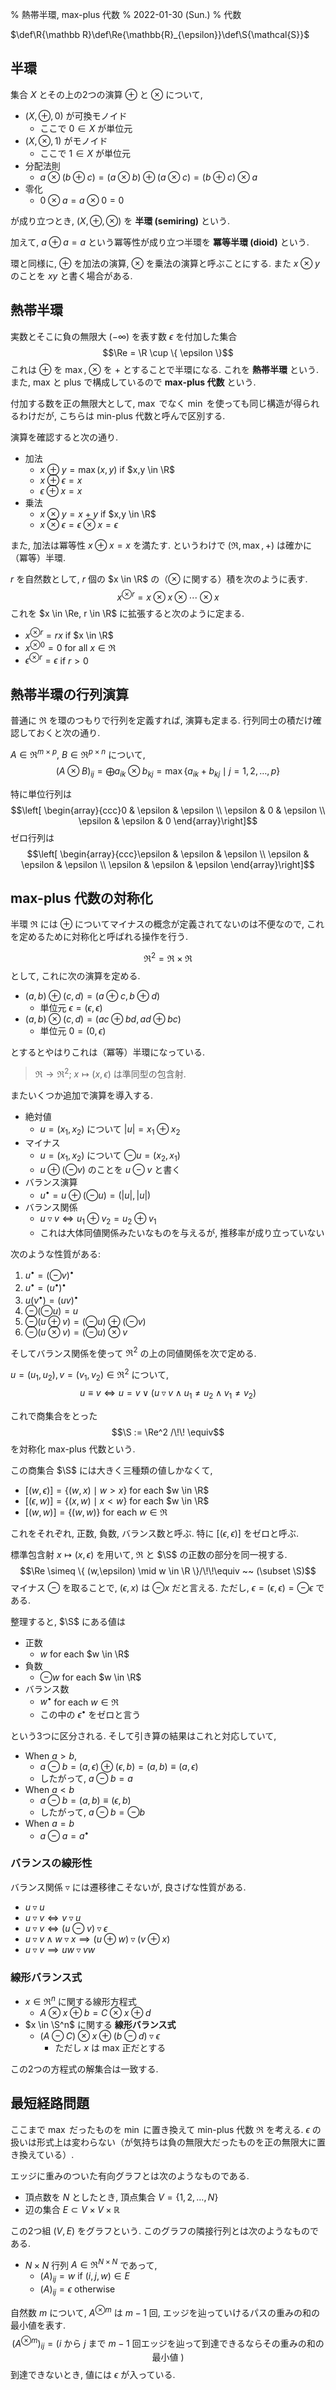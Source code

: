 % 熱帯半環, max-plus 代数
% 2022-01-30 (Sun.)
% 代数

$\def\R{\mathbb R}\def\Re{\mathbb{R}_{\epsilon}}\def\S{\mathcal{S}}$

<div id=toc></div>

## 半環

集合 $X$ とその上の2つの演算
$\oplus$ と $\otimes$
について,

- $(X, \oplus, 0)$ が可換モノイド
    - ここで $0 \in X$ が単位元
- $(X, \otimes, 1)$ がモノイド
    - ここで $1 \in X$ が単位元
- 分配法則
    - $a \otimes (b \oplus c) = (a \otimes b) \oplus (a \otimes c) = (b \oplus c) \otimes a$
- 零化
    - $0 \otimes a = a \otimes 0 = 0$

が成り立つとき, $(X, \oplus, \otimes)$ を **半環 (semiring)** という.

加えて, $a \oplus a = a$ という冪等性が成り立つ半環を **冪等半環 (dioid)** という.

環と同様に,
$\oplus$ を加法の演算,
$\otimes$ を乗法の演算と呼ぶことにする.
また $x \otimes y$ のことを $xy$ と書く場合がある.

## 熱帯半環

実数とそこに負の無限大 $(-\infty)$ を表す数 $\epsilon$ を付加した集合
$$\Re = \R \cup \{ \epsilon \}$$
これは $\oplus$ を $\max$, $\otimes$ を $+$ とすることで半環になる.
これを **熱帯半環** という.
また, max と plus で構成しているので **max-plus 代数** という.

付加する数を正の無限大として, $\max$ でなく $\min$ を使っても同じ構造が得られるわけだが,
こちらは min-plus 代数と呼んで区別する.

演算を確認すると次の通り.

- 加法
    - $x \oplus y = \max(x,y)$ if $x,y \in \R$
    - $x \oplus \epsilon = x$
    - $\epsilon \oplus x = x$
- 乗法
    - $x \otimes y = x + y$ if $x,y \in \R$
    - $x \otimes \epsilon = \epsilon \otimes x = \epsilon$

また, 加法は冪等性 $x \oplus x = x$ を満たす.
というわけで $(\Re, \max, +)$ は確かに（冪等）半環.

$r$ を自然数として, $r$ 個の $x \in \R$ の（$\otimes$ に関する）積を次のように表す.
$$x^{\otimes r} = x \otimes x \otimes \cdots \otimes x$$
これを $x \in \Re, r \in \R$ に拡張すると次のように定まる.

- $x^{\otimes r} = rx$ if $x \in \R$
- $x^{\otimes 0} = 0$ for all $x \in \Re$
- $\epsilon^{\otimes r} = \epsilon$ if $r > 0$

## 熱帯半環の行列演算

普通に $\Re$ を環のつもりで行列を定義すれば, 演算も定まる.
行列同士の積だけ確認しておくと次の通り.

$A \in \Re^{m \times p}$, $B \in \Re^{p \times n}$ について,
$$(A \otimes B)_{ij} = \bigoplus a_{ik} \otimes b_{kj} = \max \{ a_{ik} + b_{kj} \mid j = 1,2,\ldots,p \}$$

特に単位行列は
$$\left[ \begin{array}{ccc}0 & \epsilon & \epsilon \\ \epsilon & 0 & \epsilon \\ \epsilon & \epsilon & 0 \end{array}\right]$$
ゼロ行列は
$$\left[ \begin{array}{ccc}\epsilon & \epsilon & \epsilon \\ \epsilon & \epsilon & \epsilon \\ \epsilon & \epsilon & \epsilon \end{array}\right]$$

## max-plus 代数の対称化

半環 $\Re$ には $\oplus$ についてマイナスの概念が定義されてないのは不便なので,
これを定めるために対称化と呼ばれる操作を行う.

$$\Re^2 = \Re \times \Re$$
として, これに次の演算を定める.

- $(a,b) \oplus (c,d) = (a \oplus c, b \oplus d)$
    - 単位元 $\epsilon = (\epsilon, \epsilon)$
- $(a,b) \otimes (c,d) = (ac \oplus bd, ad \oplus bc)$
    - 単位元 $0 = (0, \epsilon)$

とするとやはりこれは（冪等）半環になっている.

> $\Re \to \Re^2$; $x \mapsto (x, \epsilon)$ は準同型の包含射.

またいくつか追加で演算を導入する.

- 絶対値
    - $u = (x_1, x_2)$ について $|u| = x_1 \oplus x_2$
- マイナス
    - $u = (x_1, x_2)$ について $\ominus u = (x_2, x_1)$
    - $u \oplus (\ominus v)$ のことを $u \ominus v$ と書く
- バランス演算
    - $u^\bullet = u \oplus (\ominus u) = (|u|, |u|)$
- バランス関係
    - $u \triangledown v \iff u_1 \oplus v_2 = u_2 \oplus v_1$
    - これは大体同値関係みたいなものを与えるが, 推移率が成り立っていない

次のような性質がある:

1. $u^\bullet = (\ominus v)^\bullet$
1. $u^\bullet = (u^\bullet)^\bullet$
1. $u (v^\bullet) = (uv)^\bullet$
1. $\ominus (\ominus u) = u$
1. $\ominus (u \oplus v) = (\ominus u) \oplus (\ominus v)$
1. $\ominus (u \otimes v) = (\ominus u) \otimes v$

そしてバランス関係を使って $\Re^2$ の上の同値関係を次で定める.

$u = (u_1,u_2), v = (v_1,v_2) \in \Re^2$ について,
$$u \equiv v \iff u = v \lor ( u \triangledown v \land u_1 \ne u_2 \land v_1 \ne v_2 )$$

これで商集合をとった
$$\S := \Re^2 /\!\! \equiv$$
を対称化 max-plus 代数という.

この商集合 $\S$ には大きく三種類の値しかなくて,

- $[ (w, \epsilon) ] = \{ (w, x) \mid w > x \}$ for each $w \in \R$
- $[ (\epsilon, w) ] = \{ (x, w) \mid x < w \}$ for each $w \in \R$
- $[ (w, w) ] = \{ (w,w) \}$ for each $w \in \Re$

これをそれぞれ, 正数, 負数, バランス数と呼ぶ.
特に $[ (\epsilon, \epsilon) ]$ をゼロと呼ぶ.

標準包含射 $x \mapsto (x,\epsilon)$ を用いて, $\Re$ と $\S$ の正数の部分を同一視する.
$$\Re \simeq \{ (w,\epsilon) \mid w \in \R \}/\!\!\equiv ~~ (\subset \S)$$
マイナス $\ominus$ を取ることで, $(\epsilon, x)$ は $\ominus x$ だと言える.
ただし, $\epsilon = (\epsilon, \epsilon) = \ominus \epsilon$ である.

整理すると, $\S$ にある値は

- 正数
    - $w$ for each $w \in \R$
- 負数
    - $\ominus w$ for each $w \in \R$
- バランス数
    - $w^\bullet$ for each $w \in \Re$
    - この中の $\epsilon^\bullet$ をゼロと言う

という3つに区分される.
そして引き算の結果はこれと対応していて,

- When $a>b$,
    - $a \ominus b = (a,\epsilon) \oplus (\epsilon,b) = (a,b) \equiv (a, \epsilon)$
    - したがって, $a \ominus b = a$
- When $a<b$
    - $a \ominus b = (a,b) \equiv (\epsilon,b)$
    - したがって, $a \ominus b = \ominus b$
- When $a=b$
    - $a \ominus a = a^\bullet$

### バランスの線形性

バランス関係 $\triangledown$ には遷移律こそないが, 良さげな性質がある.

- $u \triangledown u$
- $u \triangledown v \iff v \triangledown u$
- $u \triangledown v \iff (u \ominus v) \triangledown \epsilon$
- $u \triangledown v \land w \triangledown x \implies (u \oplus w) \triangledown (v \oplus x)$
- $u \triangledown v \implies uw \triangledown vw$

### 線形バランス式

- $x \in \Re^n$ に関する線形方程式
    - $A \otimes x \oplus b = C \otimes x \oplus d$
- $x \in \S^n$ に関する **線形バランス式**
    - $(A \ominus C) \otimes x \oplus (b \ominus d) \triangledown \epsilon$
        - ただし $x$ は max 正だとする

この2つの方程式の解集合は一致する.

## 最短経路問題

ここまで $\max$ だったものを $\min$ に置き換えて min-plus 代数 $\Re$ を考える.
$\epsilon$ の扱いは形式上は変わらない（が気持ちは負の無限大だったものを正の無限大に置き換えている）.

エッジに重みのついた有向グラフとは次のようなものである.

- 頂点数を $N$ としたとき, 頂点集合 $V = \{1, 2, \ldots, N\}$
- 辺の集合 $E \subset V \times V \times \mathbb R$

この2つ組 $(V,E)$ をグラフという.
このグラフの隣接行列とは次のようなものである.

- $N \times N$ 行列 $A \in \Re^{N \times N}$ であって,
    - $(A)_{ij} = w$ if $(i,j,w) \in E$
    - $(A)_{ij} = \epsilon$ otherwise

自然数 $m$ について,
$A^{\otimes m}$
は $m-1$ 回, エッジを辿っていけるパスの重みの和の最小値を表す.
$$(A^{\otimes m})_{ij} = \left( i \text{ から } j \text{ まで } m-1 \text{ 回エッジを辿って到達できるならその重みの和の最小値 } \right)$$
到達できないとき, 値には $\epsilon$ が入っている.

